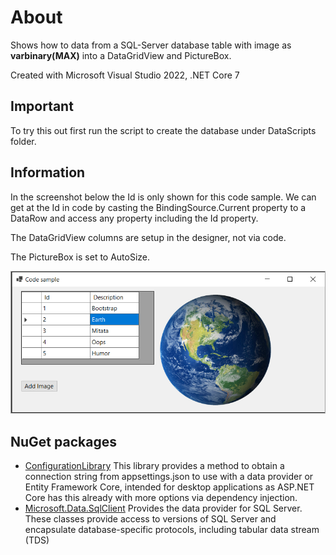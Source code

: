 ﻿# About

Shows how to data from a SQL-Server database table with image as **varbinary(MAX)** into a DataGridView and PictureBox.

Created with Microsoft Visual Studio 2022, .NET Core 7

## Important

To try this out first run the script to create the database under DataScripts folder.

## Information

In the screenshot below the Id is only shown for this code sample. We can get at the Id in code by casting the BindingSource.Current property to a DataRow and access any property including the Id property.

The DataGridView columns are setup in the designer, not via code.

The PictureBox is set to AutoSize.

![Screenshot](Assets/screenshot.png)

## NuGet packages

- [ConfigurationLibrary](https://www.nuget.org/packages/ConfigurationLibrary/1.0.1?_src=template) This library provides a method to obtain a connection string from appsettings.json to use with a data provider or Entity Framework Core, intended for desktop applications as ASP.NET Core has this already with more options via dependency injection.
- [Microsoft.Data.SqlClient](https://www.nuget.org/packages/Microsoft.Data.SqlClient/5.1.1?_src=template) Provides the data provider for SQL Server. These classes provide access to versions of SQL Server and encapsulate database-specific protocols, including tabular data stream (TDS)


